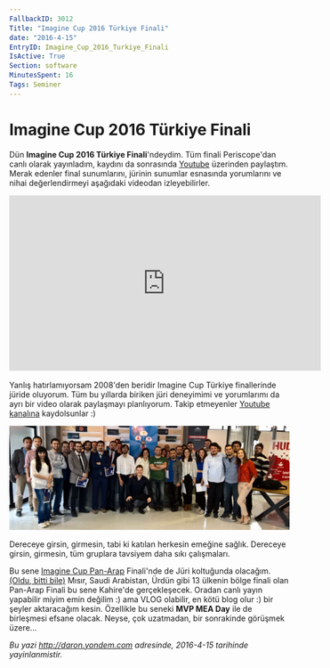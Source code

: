 ```yaml
---
FallbackID: 3012
Title: "Imagine Cup 2016 Türkiye Finali"
date: "2016-4-15"
EntryID: Imagine_Cup_2016_Turkiye_Finali
IsActive: True
Section: software
MinutesSpent: 16
Tags: Seminer
---
```

# Imagine Cup 2016 Türkiye Finali
Dün **Imagine Cup 2016 Türkiye Finali**'ndeydim. Tüm finali Periscope'dan canlı olarak yayınladım, kaydını da sonrasında [Youtube](http://daron.tv) üzerinden paylaştım. Merak edenler final sunumlarını, jürinin sunumlar esnasında yorumlarını ve nihai değerlendirmeyi aşağıdaki videodan izleyebilirler.

<iframe width="560" height="315" src="https://www.youtube.com/embed/xa_xSN9XxY0" frameborder="0" allowfullscreen></iframe>

Yanlış hatırlamıyorsam 2008'den beridir Imagine Cup Türkiye finallerinde jüride oluyorum. Tüm bu yıllarda biriken jüri deneyimimi ve yorumlarımı da ayrı bir video olarak paylaşmayı planlıyorum. Takip etmeyenler [Youtube kanalına](http://daron.tv) kaydolsunlar :)

![](media/Imagine_Cup_2016_Turkiye_Finali/imaginecup2016.jpg)

Dereceye girsin, girmesin, tabi ki katılan herkesin emeğine sağlık. Dereceye girsin, girmesin, tüm gruplara tavsiyem daha sıkı çalışmaları. 

Bu sene [Imagine Cup Pan-Arap](https://www.imaginecup.com/custom/panarab) Finali'nde de Jüri koltuğunda olacağım. [(Oldu, bitti bile)](http://daron.yondem.com/software/post/Imagine_Cup_Pan_Arab_Semi_Finals_2016) Mısır, Saudi Arabistan, Ürdün gibi 13 ülkenin bölge finali olan Pan-Arap Finali bu sene Kahire'de gerçekleşecek. Oradan canlı yayın yapabilir miyim emin değilim :) ama VLOG olabilir, en kötü blog olur :) bir şeyler aktaracağım kesin. Özellikle bu seneki **MVP MEA Day** ile de birleşmesi efsane olacak. Neyse, çok uzatmadan, bir sonrakinde görüşmek üzere...

*Bu yazi http://daron.yondem.com adresinde, 2016-4-15 tarihinde yayinlanmistir.*
